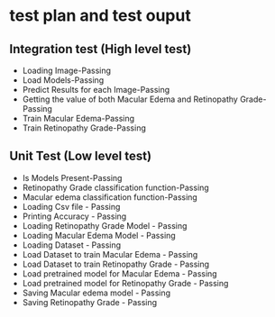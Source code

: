 # test plan and test ouput

## Integration test (High level test)
*   Loading Image-Passing
*   Load Models-Passing
*   Predict Results for each Image-Passing
*   Getting the value of both Macular Edema and Retinopathy Grade-Passing
*   Train Macular Edema-Passing
*   Train Retinopathy Grade-Passing

## Unit Test (Low level test)

*   Is Models Present-Passing
*   Retinopathy Grade classification function-Passing
*   Macular edema classification function-Passing
*   Loading Csv file - Passing
*   Printing Accuracy - Passing
*   Loading Retinopathy Grade Model - Passing
*   Loading Macular Edema Model - Passing
*   Loading Dataset - Passing
*   Load Dataset to train Macular Edema - Passing 
*   Load Dataset to train Retinopathy Grade - Passing
*   Load pretrained model for Macular Edema - Passing
*   Load pretrained model for Retinopathy Grade - Passing
*   Saving Macular edema model - Passing
*   Saving Retinopathy Grade - Passing
